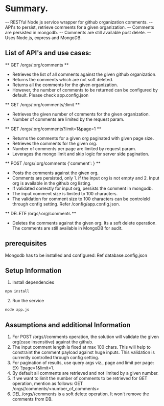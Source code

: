 # Summary.
-- RESTful Node js service wrapper for github organization comments. 
-- API's to persist, retrieve comments for a given organization. 
-- Comments are persisted in mongodb.
-- Comments are still available post delete.
-- Uses Node.js, express and MongoDB.

## List of API's and use cases:

** GET /orgs/:org/comments **
   - Retrieves the list of all comments against the given github organization. 
   - Returns the comments which are not soft deleted. 
   - Returns all the comments for the given organization.
   - However, the number of comments to be returned can be configured by default. Please check app.config.json

** GET /orgs/:org/comments/:limit **
   - Retrieves the given number of comments for the given organization. 
   - Number of comments are limited by the <limit> request param.
 
** GET /orgs/:org/comments?limit=1&page=1 **
   - Returns the comments for a given org paginated with given page size.
   - Retrieves the comments for the given org.
   - Number of comments per page are limited by <limit> request param.
   - Leverages the mongo limit and skip logic for server side pagination.
    
** POST /orgs/:org/comments {'comment': <comment info>} **
   - Posts the comments against the given org.
   - Comments are persisted, only 1. if the input org is not empty and 2. Input org is available in the github org listing.
   - If validated correctly for input org, persists the comment in mongodb.
   - The input comment size is limited to 100 characters. 
   - The validation for comment size to 100 characters can be controleld through config setting. Refer /config/app.config.json.
  
  
** DELETE /orgs/:org/comments **
  - Deletes the comments against the given org. Its a soft delete operation. The comments are still available in MongoDB for audit. 
 

## prerequisites

Mongodb has to be installed and configured: Ref database.config.json

## Setup Information

1. Install dependencies

```bash
npm install
```

2. Run the service

```bash
node app.js
```

## Assumptions and additional Information
1. For POST /orgs/<org>/comments operation, the solution will validate the given org(case insensitive) against the github.
2. The input comment length is fixed at max 100 chars. This will help to constraint the comment payload against huge inputs. This validation is currently controlled through config setting.
3. For pagination of results, use query args viz., page and limit per page: EX: ?page=1&limit=1.
4. By default all comments are retrieved and not limited by a given number.
5. If we want to limit the number of comments to be retrieved for GET operation, mention as follows:
 GET /orgs/<org>/comments/<number_of_comments>
6. DEL /orgs/<org>/comments is a soft delete operation. It won't remove the comments from DB.
